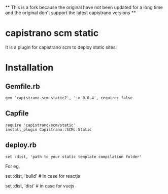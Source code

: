 ** This is a fork because the original have not been updated for a long time and the original don't support the latest capistrano versions **

# capistrano scm static

It is a plugin for capistrano scm to deploy static sites.


# Installation

## Gemfile.rb

`gem 'capistrano-scm-static2', '~> 0.0.4', require: false`

## Capfile

```
require 'capistrano/scm/static'
install_plugin Capistrano::SCM::Static
```

## deploy.rb

`set :dist, 'path to your static template compilation folder'`

For eg,

set :dist, 'build' # in case for reactjs


set :dist, 'dist' # in case for vuejs
